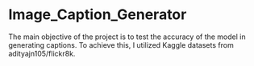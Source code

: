 # Image_Caption_Generator
The main objective of the project is to test the accuracy of the model in generating captions. To achieve this, I utilized Kaggle datasets from adityajn105/flickr8k.
